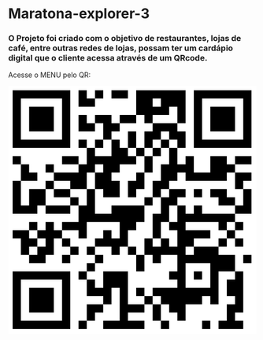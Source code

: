 # Maratona-explorer-3
### O Projeto foi criado com o objetivo de restaurantes, lojas de café, entre outras redes de lojas, possam ter um cardápio digital que o cliente acessa através de um QRcode.

Acesse o MENU pelo QR:

![alt text](https://github.com/Raquelsc05/maratona-explorer-3/blob/main/images/qr-rocketcoffee.jpg)
